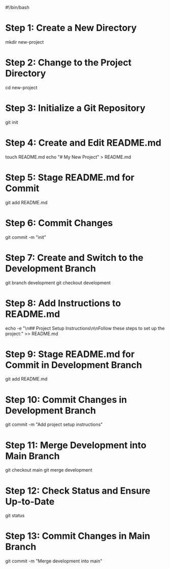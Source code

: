 #!/bin/bash

# Step 1: Create a New Directory
mkdir new-project

# Step 2: Change to the Project Directory
cd new-project

# Step 3: Initialize a Git Repository
git init

# Step 4: Create and Edit README.md
touch README.md
echo "# My New Project" > README.md

# Step 5: Stage README.md for Commit
git add README.md

# Step 6: Commit Changes
git commit -m "init"

# Step 7: Create and Switch to the Development Branch
git branch development
git checkout development

# Step 8: Add Instructions to README.md
echo -e "\n## Project Setup Instructions\n\nFollow these steps to set up the project:" >> README.md

# Step 9: Stage README.md for Commit in Development Branch
git add README.md

# Step 10: Commit Changes in Development Branch
git commit -m "Add project setup instructions"

# Step 11: Merge Development into Main Branch
git checkout main
git merge development

# Step 12: Check Status and Ensure Up-to-Date
git status

# Step 13: Commit Changes in Main Branch
git commit -m "Merge development into main"

